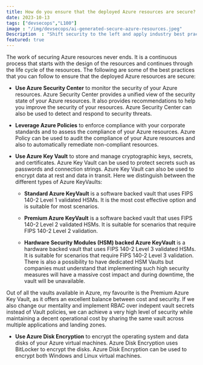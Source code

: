 ```yaml
---
title: How do you ensure that the deployed Azure resources are secure?
date: 2023-10-13
tags: ["devsecops","L100"]
image : "/img/devsecops/ai-generated-secure-azure-resources.jpeg"
Description  : "Shift security to the left and apply industry best practices"
featured: true
---
```


The work of securing Azure resources never ends. It is a continuous process that starts with the design of the resources and continues through the life cycle of the resources. The following are some of the best practices that you can follow to ensure that the deployed Azure resources are secure:

- **Use Azure Security Center** to monitor the security of your Azure resources. Azure Security Center provides a unified view of the security state of your Azure resources. It also provides recommendations to help you improve the security of your resources. Azure Security Center can also be used to detect and respond to security threats.

- **Leverage Azure Policies** to enforce compliance with your corporate standards and to assess the compliance of your Azure resources. Azure Policy can be used to audit the compliance of your Azure resources and also to automatically remediate non-compliant resources.

- **Use Azure Key Vault** to store and manage cryptographic keys, secrets, and certificates. Azure Key Vault can be used to protect secrets such as passwords and connection strings. Azure Key Vault can also be used to encrypt data at rest and data in transit. Here we distinguish between the different types of Azure KeyVaults:

    - **Standard Azure KeyVault** is a software backed vault that uses FIPS 140-2 Level 1 validated HSMs. It is the most cost effective option and is suitable for most scenarios.

    - **Premium Azure KeyVault** is a software backed vault that uses FIPS 140-2 Level 2 validated HSMs. It is suitable for scenarios that require FIPS 140-2 Level 2 validation.

    - **Hardware Security Modules (HSM) backed Azure KeyVault** is a hardware backed vault that uses FIPS 140-2 Level 3 validated HSMs. It is suitable for scenarios that require FIPS 140-2 Level 3 validation. There is also a possibility to have dedicated HSM Vaults but companies must understand that implementing such high security measures will have a massive cost impact and during downtime, the vault will be unavailable.

Out of all the vaults available in Azure, my favourite is the Premium Azure Key Vault, as it offers an excellent balance between cost and security. If we also change our mentality and implement RBAC over indepent vault secrets instead of Vault policies, we can achieve a very high level of security while maintaining a decent operational cost by sharing the same vault across multiple applications and landing zones.

- **Use Azure Disk Encryption** to encrypt the operating system and data disks of your Azure virtual machines. Azure Disk Encryption uses BitLocker to encrypt the disks. Azure Disk Encryption can be used to encrypt both Windows and Linux virtual machines.